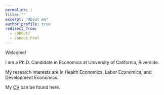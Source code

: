 ```yaml
---
permalink: /
title: ""
excerpt: "About me"
author_profile: true
redirect_from: 
  - /about/
  - /about.html
---
```





Welcome!

I am a Ph.D. Candidate in Economics at University of California, Riverside.

My research interests are in Health Economics, Labor Economics, and Development Economics.

My [CV](https://jingyanguo.com/files/Jingyan_Guo_CV_Feb_5_2024.pdf) can be found here. 

